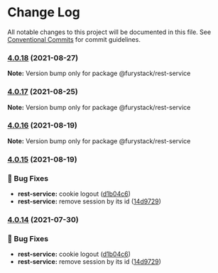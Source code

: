 # Change Log

All notable changes to this project will be documented in this file.
See [Conventional Commits](https://conventionalcommits.org) for commit guidelines.

### [4.0.18](https://github.com/furystack/furystack/compare/@furystack/rest-service@4.0.17...@furystack/rest-service@4.0.18) (2021-08-27)

**Note:** Version bump only for package @furystack/rest-service






### [4.0.17](https://github.com/furystack/furystack/compare/@furystack/rest-service@4.0.16...@furystack/rest-service@4.0.17) (2021-08-25)

**Note:** Version bump only for package @furystack/rest-service






### [4.0.16](https://github.com/furystack/furystack/compare/@furystack/rest-service@4.0.15...@furystack/rest-service@4.0.16) (2021-08-19)

**Note:** Version bump only for package @furystack/rest-service






### [4.0.15](https://github.com/furystack/furystack/compare/@furystack/rest-service@2.3.2...@furystack/rest-service@4.0.15) (2021-08-19)


### 🐛 Bug Fixes

* **rest-service:** cookie logout ([d1b04c6](https://github.com/furystack/furystack/commit/d1b04c6d976951b74c7880ab57e5676618dd5bb2))
* **rest-service:** remove session by its id ([14d9729](https://github.com/furystack/furystack/commit/14d9729c1e9581bb86ef0d87b93b3ec65056bc29))




### [4.0.14](https://github.com/furystack/furystack/compare/@furystack/rest-service@2.3.2...@furystack/rest-service@4.0.14) (2021-07-30)


### 🐛 Bug Fixes

* **rest-service:** cookie logout ([d1b04c6](https://github.com/furystack/furystack/commit/d1b04c6d976951b74c7880ab57e5676618dd5bb2))
* **rest-service:** remove session by its id ([14d9729](https://github.com/furystack/furystack/commit/14d9729c1e9581bb86ef0d87b93b3ec65056bc29))
